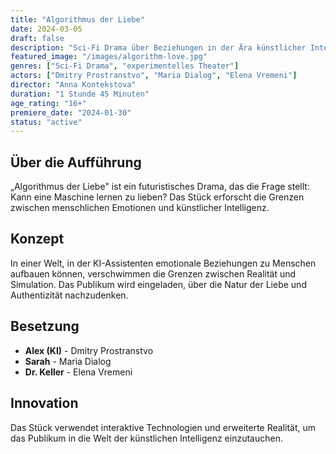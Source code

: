 ```yaml
---
title: "Algorithmus der Liebe"
date: 2024-03-05
draft: false
description: "Sci-Fi Drama über Beziehungen in der Ära künstlicher Intelligenz"
featured_image: "/images/algorithm-love.jpg"
genres: ["Sci-Fi Drama", "experimentelles Theater"]
actors: ["Dmitry Prostranstvo", "Maria Dialog", "Elena Vremeni"]
director: "Anna Kontekstova"
duration: "1 Stunde 45 Minuten"
age_rating: "16+"
premiere_date: "2024-01-30"
status: "active"
---
```


## Über die Aufführung

„Algorithmus der Liebe" ist ein futuristisches Drama, das die Frage stellt: Kann eine Maschine lernen zu lieben? Das Stück erforscht die Grenzen zwischen menschlichen Emotionen und künstlicher Intelligenz.

## Konzept

In einer Welt, in der KI-Assistenten emotionale Beziehungen zu Menschen aufbauen können, verschwimmen die Grenzen zwischen Realität und Simulation. Das Publikum wird eingeladen, über die Natur der Liebe und Authentizität nachzudenken.

## Besetzung

- **Alex (KI)** - Dmitry Prostranstvo
- **Sarah** - Maria Dialog
- **Dr. Keller** - Elena Vremeni

## Innovation

Das Stück verwendet interaktive Technologien und erweiterte Realität, um das Publikum in die Welt der künstlichen Intelligenz einzutauchen.

